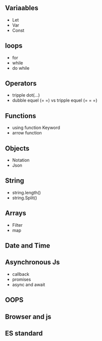 ## Variaables
- Let
- Var
- Const

## loops
- for
- while
- do while
## Operators
- tripple dot(...)
- dubble equel (= =) vs tripple equel (= = =)


## Functions
- using function Keyword
- arrow function

## Objects
- Notation
- Json

## String 
- string.length()
- string.Split()

## Arrays
- Filter
- map
## Date and Time
## Asynchronous Js
- callback
- promises
- async and await

## OOPS

## Browser and js

## ES standard


